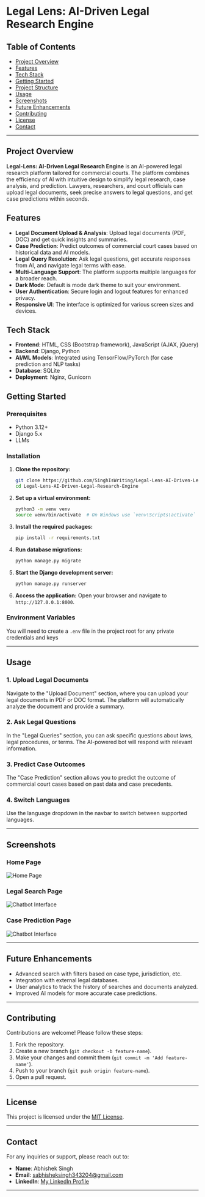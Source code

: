 # **Legal Lens: AI-Driven Legal Research Engine**

## **Table of Contents**
- [Project Overview](#project-overview)
- [Features](#features)
- [Tech Stack](#tech-stack)
- [Getting Started](#getting-started)
- [Project Structure](#project-structure)
- [Usage](#usage)
- [Screenshots](#screenshots)
- [Future Enhancements](#future-enhancements)
- [Contributing](#contributing)
- [License](#license)
- [Contact](#contact)

---

## **Project Overview**

**Legal-Lens: AI-Driven Legal Research Engine** is an AI-powered legal research platform tailored for commercial courts. The platform combines the efficiency of AI with intuitive design to simplify legal research, case analysis, and prediction. Lawyers, researchers, and court officials can upload legal documents, seek precise answers to legal questions, and get case predictions within seconds.

## **Features**
- **Legal Document Upload & Analysis**: Upload legal documents (PDF, DOC) and get quick insights and summaries.
- **Case Prediction**: Predict outcomes of commercial court cases based on historical data and AI models.
- **Legal Query Resolution**: Ask legal questions, get accurate responses from AI, and navigate legal terms with ease.
- **Multi-Language Support**: The platform supports multiple languages for a broader reach.
- **Dark Mode**: Default is mode dark theme to suit your environment.
- **User Authentication**: Secure login and logout features for enhanced privacy.
- **Responsive UI**: The interface is optimized for various screen sizes and devices.

## **Tech Stack**
- **Frontend**: HTML, CSS (Bootstrap framework), JavaScript (AJAX, jQuery)
- **Backend**: Django, Python
- **AI/ML Models**: Integrated using TensorFlow/PyTorch (for case prediction and NLP tasks)
- **Database**: SQLite
- **Deployment**: Nginx, Gunicorn

## **Getting Started**

### **Prerequisites**
- Python 3.12+
- Django 5.x
- LLMs

### **Installation**

1. **Clone the repository:**
    ```bash
    git clone https://github.com/SinghIsWriting/Legal-Lens-AI-Driven-Legal-Research-Engine.git
    cd Legal-Lens-AI-Driven-Legal-Research-Engine
    ```

2. **Set up a virtual environment:**
    ```bash
    python3 -m venv venv
    source venv/bin/activate  # On Windows use `venv\Scripts\activate`
    ```

3. **Install the required packages:**
    ```bash
    pip install -r requirements.txt
    ```

4. **Run database migrations:**
    ```bash
    python manage.py migrate
    ```

5. **Start the Django development server:**
    ```bash
    python manage.py runserver
    ```

6. **Access the application:**
    Open your browser and navigate to `http://127.0.0.1:8000`.

### **Environment Variables**

You will need to create a `.env` file in the project root for any private credentials and keys

- - -

## **Usage**

### **1. Upload Legal Documents**
Navigate to the "Upload Document" section, where you can upload your legal documents in PDF or DOC format. The platform will automatically analyze the document and provide a summary.

### **2. Ask Legal Questions**
In the "Legal Queries" section, you can ask specific questions about laws, legal procedures, or terms. The AI-powered bot will respond with relevant information.

### **3. Predict Case Outcomes**
The "Case Prediction" section allows you to predict the outcome of commercial court cases based on past data and case precedents.

### **4. Switch Languages**
Use the language dropdown in the navbar to switch between supported languages.

- - -

## **Screenshots**

### Home Page
![Home Page](Screenshots/Screenshot-home.jpeg)

### Legal Search Page
![Chatbot Interface](Screenshots/Screenshot_query.jpeg)

### Case Prediction Page
![Chatbot Interface](Screenshots/Screenshot_prediction.jpeg)

- - -

## **Future Enhancements**
- Advanced search with filters based on case type, jurisdiction, etc.
- Integration with external legal databases.
- User analytics to track the history of searches and documents analyzed.
- Improved AI models for more accurate case predictions.

- - -

## **Contributing**

Contributions are welcome! Please follow these steps:
1. Fork the repository.
2. Create a new branch (`git checkout -b feature-name`).
3. Make your changes and commit them (`git commit -m 'Add feature-name'`).
4. Push to your branch (`git push origin feature-name`).
5. Open a pull request.

- - -

## **License**

This project is licensed under the [MIT License](LICENSE).

- - -

## **Contact**

For any inquiries or support, please reach out to:
- **Name**: Abhishek Singh
- **Email**: sabhisheksingh343204@gmail.com
- **LinkedIn**: [My LinkedIn Profile](www.linkedin.com/in/abhishek-singh-bba2662a9)

- - -

